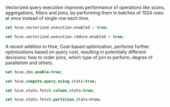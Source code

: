 

Vectorized query execution improves performance of operations like scans, aggregations, filters and joins, by performing them in batches of 1024 rows at once instead of single row each time.

```sql
set hive.vectorized.execution.enabled = true;

set hive.vectorized.execution.reduce.enabled = true;
```

A recent addition to Hive, Cost-based optimization, performs further optimizations based on query cost, resulting in potentially different decisions: how to order joins, which type of join to perform, degree of parallelism and others.

```sql
set hive.cbo.enable=true;

set hive.compute.query.using.stats=true;

set hive.stats.fetch.column.stats=true;

set hive.stats.fetch.partition.stats=true;
```

